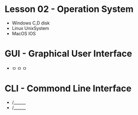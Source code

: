 # Lesson 02 - Operation System

- Windows  C,D disk
- Linux    UnixSystem
- MacOS    IOS
# GUI - Graphical User Interface
- ㅁ ㅁ ㅁ
# CLI - Commond Line Interface
- /______
- /______
